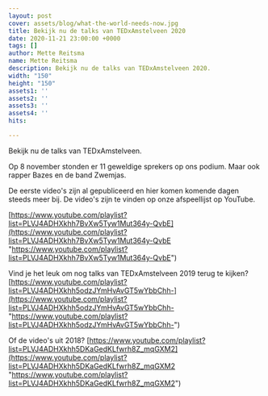 ```yaml
---
layout: post
cover: assets/blog/what-the-world-needs-now.jpg
title: Bekijk nu de talks van TEDxAmstelveen 2020
date: 2020-11-21 23:00:00 +0000
tags: []
author: Mette Reitsma
name: Mette Reitsma
description: Bekijk nu de talks van TEDxAmstelveen 2020.
width: "150"
height: "150"
assets1: ''
assets2: ''
assets3: ''
assets4: ''
hits: 

---
```

Bekijk nu de talks van TEDxAmstelveen. 

Op 8 november stonden er 11 geweldige sprekers op ons podium. Maar ook rapper Bazes en de band Zwemjas. 

De eerste video's zijn al gepubliceerd en hier komen komende dagen steeds meer bij. De video's zijn te vinden op onze afspeellijst op YouTube.

[https://www.youtube.com/playlist?list=PLVJ4ADHXkhh7BvXw5Tyw1Mut364y-QvbE](https://www.youtube.com/playlist?list=PLVJ4ADHXkhh7BvXw5Tyw1Mut364y-QvbE "https://www.youtube.com/playlist?list=PLVJ4ADHXkhh7BvXw5Tyw1Mut364y-QvbE")

Vind je het leuk om nog talks van TEDxAmstelveen 2019 terug te kijken? [https://www.youtube.com/playlist?list=PLVJ4ADHXkhh5odzJYmHvAvGT5wYbbChh-](https://www.youtube.com/playlist?list=PLVJ4ADHXkhh5odzJYmHvAvGT5wYbbChh- "https://www.youtube.com/playlist?list=PLVJ4ADHXkhh5odzJYmHvAvGT5wYbbChh-")

Of de video's uit 2018? [https://www.youtube.com/playlist?list=PLVJ4ADHXkhh5DKaGedKLfwrh8Z_mqGXM2](https://www.youtube.com/playlist?list=PLVJ4ADHXkhh5DKaGedKLfwrh8Z_mqGXM2 "https://www.youtube.com/playlist?list=PLVJ4ADHXkhh5DKaGedKLfwrh8Z_mqGXM2")